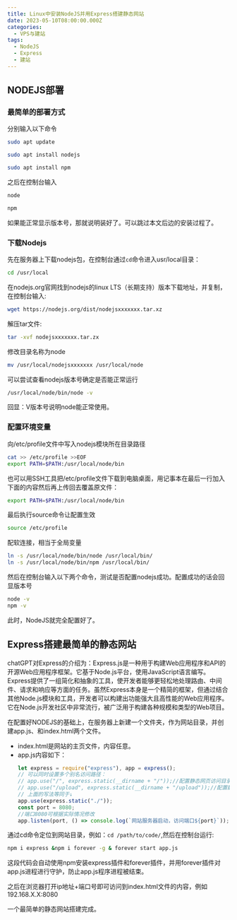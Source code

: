 ```yaml
---
title: Linux中安装NodeJS并用Express搭建静态网站
date: 2023-05-10T08:00:00.000Z
categories:
  - VPS与建站
tags:
  - NodeJS
  - Express
  - 建站
---
```

## NODEJS部署

### 最简单的部署方式
分别输入以下命令
```bash
sudo apt update

sudo apt install nodejs

sudo apt install npm
```
之后在控制台输入
```bash
node

npm
```
如果能正常显示版本号，那就说明装好了。可以跳过本文后边的安装过程了。

### 下载Nodejs
先在服务器上下载nodejs包，在控制台通过`cd`命令进入usr/local目录：
```bash
cd /usr/local
```
在nodejs.org官网找到nodejs的linux LTS（长期支持）版本下载地址，并复制，在控制台输入:
```bash
wget https://nodejs.org/dist/nodejsxxxxxxx.tar.xz
```
解压tar文件:
```bash
tar -xvf nodejsxxxxxxx.tar.zx
```
修改目录名称为node
```bash
mv /usr/local/nodejsxxxxxxx /usr/local/node
```
可以尝试查看nodejs版本号确定是否能正常运行
```bash
/usr/local/node/bin/node -v
```
回显：V版本号说明node能正常使用。
### 配置环境变量
向/etc/profile文件中写入nodejs模块所在目录路径
```bash
cat >> /etc/profile >>EOF
export PATH=$PATH:/usr/local/node/bin
```
也可以用SSH工具把/etc/profile文件下载到电脑桌面，用记事本在最后一行加入下面的内容然后再上传回去覆盖原文件：
```bash
export PATH=$PATH:/usr/local/node/bin
```
最后执行source命令让配置生效
```bash
source /etc/profile
```
配软连接，相当于全局变量
```bash
ln -s /usr/local/node/bin/node /usr/local/bin/
ln -s /usr/local/node/bin/npm /usr/local/bin/
```
然后在控制台输入以下两个命令，测试是否配置nodejs成功。配置成功的话会回显版本号
```bash
node -v
npm -v
```
此时，NodeJS就完全配置好了。
## Express搭建最简单的静态网站
chatGPT对Express的介绍为：Express.js是一种用于构建Web应用程序和API的开源Web应用程序框架。它基于Node.js平台，使用JavaScript语言编写。Express提供了一组简化和抽象的工具，使开发者能够更轻松地处理路由、中间件、请求和响应等方面的任务。虽然Express本身是一个精简的框架，但通过结合其他Node.js模块和工具，开发者可以构建出功能强大且高性能的Web应用程序。它在Node.js开发社区中非常流行，被广泛用于构建各种规模和类型的Web项目。

在配置好NODEJS的基础上，在服务器上新建一个文件夹，作为网站目录，并创建app.js、和index.html两个文件。
+ index.html是网站的主页文件，内容任意。
+ app.js内容如下：
    ```js
    let express = require("express"), app = express();
    // 可以同时设置多个别名访问路径：
    // app.use("/", express.static(__dirname + "/"));//配置静态网页访问目录【前端代码就放这个文件夹】（用于外部访问http://127.0.0.1/）
    // app.use("/upload", express.static(__dirname + "/upload"));//配置静态资源文件目录路径（用于外部访问http://127.0.0.1/upload/资源文件）
    // 上面的写法等同于↓
    app.use(express.static("./"));
    const port = 8080;
    //端口8080可根据实际情况修改
    app.listen(port, () => console.log(`网站服务器启动，访问端口${port}`));
    ```
通过cd命令定位到网站目录，例如：`cd /path/to/code/`,然后在控制台运行:
```bash
npm i express &npm i forever -g & forever start app.js
```
这段代码会自动使用npm安装express插件和forever插件，并用forever插件对app.js进程进行守护，防止app.js程序进程被结束。

之后在浏览器打开ip地址+端口号即可访问到index.html文件的内容，例如192.168.X.X:8080

一个最简单的静态网站搭建完成。
